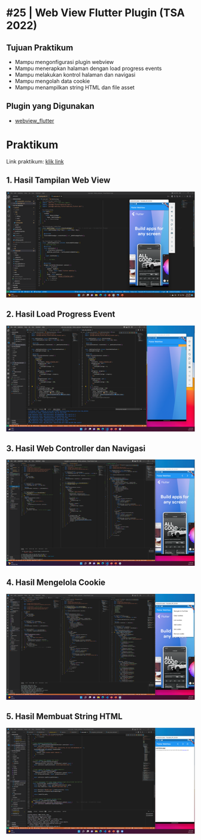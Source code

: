 # #25 | Web View Flutter Plugin (TSA 2022)

## Tujuan Praktikum

* Mampu mengonfigurasi plugin webview 
* Mampu menerapkan halaman dengan load progress events
* Mampu melakukan kontrol halaman dan navigasi 
* Mampu mengolah data cookie 
* Mampu menampilkan string HTML dan file asset

## Plugin yang Digunakan

* [webview_flutter](https://pub.dev/packages/webview_flutter)

# Praktikum

Link praktikum: [klik link](https://github.com/ferdyfebriyanto/webview_flutter/files/9524709/Pertemuan.25.-.Plugin.Web.View.Flutter.pptx)


## 1. Hasil Tampilan Web View

![Hasil Tampilan Web View](./images/01.png)

## 2. Hasil Load Progress Event

![Hasil Load Progress Event](./images/02.png)

## 3. Hasil Web Controller dan Navigasi

![Hasil Web Controller dan Navigasi](./images/03.png)

## 4. Hasil Mengelola Cookie

![Hasil Mengelola Cookie](./images/04.png)

## 5. Hasil Membuat String HTML

![Hasil Tampilan Web View](./images/05.png)


